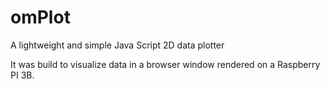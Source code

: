 # omPlot
A lightweight and simple Java Script 2D data plotter

It was build to visualize data in a browser window rendered on a Raspberry PI 3B.
